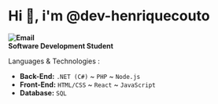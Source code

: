 # Hi 👋, i'm @dev-henriquecouto

**![Email](https://img.shields.io/badge/-hcouto76@gmail.com-red?style=flat&logo=gmail&logoColor=white)**   
**Software Development Student**

Languages & Technologies :
- **Back-End:** `.NET (C#)` ~ `PHP` ~ `Node.js`  
- **Front-End:** `HTML/CSS` ~ `React` ~ `JavaScript`  
- **Database:** `SQL`  
<!---
dev-henriquecouto/dev-henriquecouto is a ✨ special ✨ repository because its `README.md` (this file) appears on your GitHub profile.
You can click the Preview link to take a look at your changes.
--->
